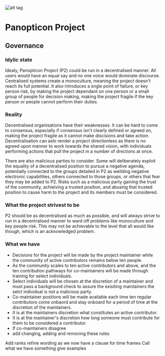 ![alt tag](https://user-images.githubusercontent.com/24201238/29351849-9c3087b4-82b8-11e7-8fed-350e3b8b4945.png)

# Panopticon Project

## Governance

### Idylic state

Idealy, Panopticon Project (P2) could be run in a decentralised manner. All users would have an equal say and no one voice would dominate discourse. Centralised systems create a monoculture, meaning the project doesn't reach its full potential. It also introduces a sngle point of failure, or key person risk, by making the project dependant on one person or a small group of people for decision making, making the project fragile if the key person or people cannot perform their duties. 

### Reality

Decentralised organisations have their weaknesses. It can be hard to come to consensus, especially if consensus isn't clearly defined or agreed on, making the project fragile as it cannot make discisions and take action. Decentralisation can aslo render a project directionless as there is no agreed upon manner to work towards the shared vision, with individuals performing actions that pull the project in a number of drections at once.

There are also malicious parties to consider. Some will deliberately exploit the equality of a decentralised position to pursue a negative agenda, potentially connected to the groups detailed in P2 as weilding negative electronic capabilities, others connected to those groups, or others that fear they may be added to P2. Risks such as a malicious party gaining the trust of the community, achieiving a trusted position, and abusing that trusted position to cause harm to the project and its members must be considered.

### What the project strivest to be

P2 should be as decentralised as much as possible, and will always strive to run in a decentralised manner to ward off problems like monoculture and key people risk. This may not be achievable to the level that all would like though, which is an acknowledged problem.

### What we have

* Decisions for the project will be made by the project maintainer while the community of active contributors remains below ten people.
* As the community scales to ten active contributors and above, and the ten contribution pathways for co-maintainers will be made through training for select individuals.
* Select individuals will be chosen at the discretion of a maintainer and must pass a background check to assure the exisiting maintainers the selct individual is not a malicious party.
* Co-maintainer positions will be made available each time ten regular contributors come onbaord and stay onboard for a period of time at the discretion of the maintainers. 
* It is at the maintainers discretion what constitutes an active contributor.
* It is at the maintainer's discretion how long someone must contribute for them to be considered a contributor.
* If co-maintainers disagree
* add changing, adding and removing these rules

Add ranks
refine wording as we now have a clause for time frames
Call what we have something
give examples
